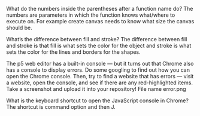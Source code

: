 What do the numbers inside the parentheses after a function name do?
The numbers are parameters in which the function knows what/where to execute on. For example create canvas needs to know what size the canvas should be. 

What’s the difference between fill and stroke?
The difference between fill and stroke is that fill is what sets the color for the object and stroke is what sets the color for the lines and borders for the shapes.

The p5 web editor has a built-in console — but it turns out that Chrome also has a console to display errors. Do some googling to find out how you can open the Chrome console. Then, try to find a website that has errors — visit a website, open the console, and see if there are any red-highlighted items. Take a screenshot and upload it into your repository!
File name error.png

What is the keyboard shortcut to open the JavaScript console in Chrome?
The shortcut is command option and then J.
